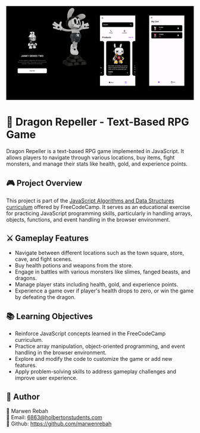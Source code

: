 <div align="center">
  <img src="https://github.com/marwenrebah/Flutter_Shop/blob/main/assets/banner.png" alt="banner!"/>
</div>

# 🐉 Dragon Repeller - Text-Based RPG Game

Dragon Repeller is a text-based RPG game implemented in JavaScript. It allows players to navigate through various locations, buy items, fight monsters, and manage their stats like health, gold, and experience points.

## 🎮 Project Overview

This project is part of the [JavaScript Algorithms and Data Structures curriculum](https://www.freecodecamp.org/learn/javascript-algorithms-and-data-structures-v8) offered by FreeCodeCamp. It serves as an educational exercise for practicing JavaScript programming skills, particularly in handling arrays, objects, functions, and event handling in the browser environment.

## ⚔️ Gameplay Features

- Navigate between different locations such as the town square, store, cave, and fight scenes.
- Buy health potions and weapons from the store.
- Engage in battles with various monsters like slimes, fanged beasts, and dragons.
- Manage player stats including health, gold, and experience points.
- Experience a game over if player's health drops to zero, or win the game by defeating the dragon.


## 📚 Learning Objectives

- Reinforce JavaScript concepts learned in the FreeCodeCamp curriculum.
- Practice array manipulation, object-oriented programming, and event handling in the browser environment.
- Explore and modify the code to customize the game or add new features.
- Apply problem-solving skills to address gameplay challenges and improve user experience.

## 👥 Author
🚀 Marwen Rebah<br>
📧 Email: 6863@holbertonstudents.com<br>
👻 Github: https://github.com/marwenrebah